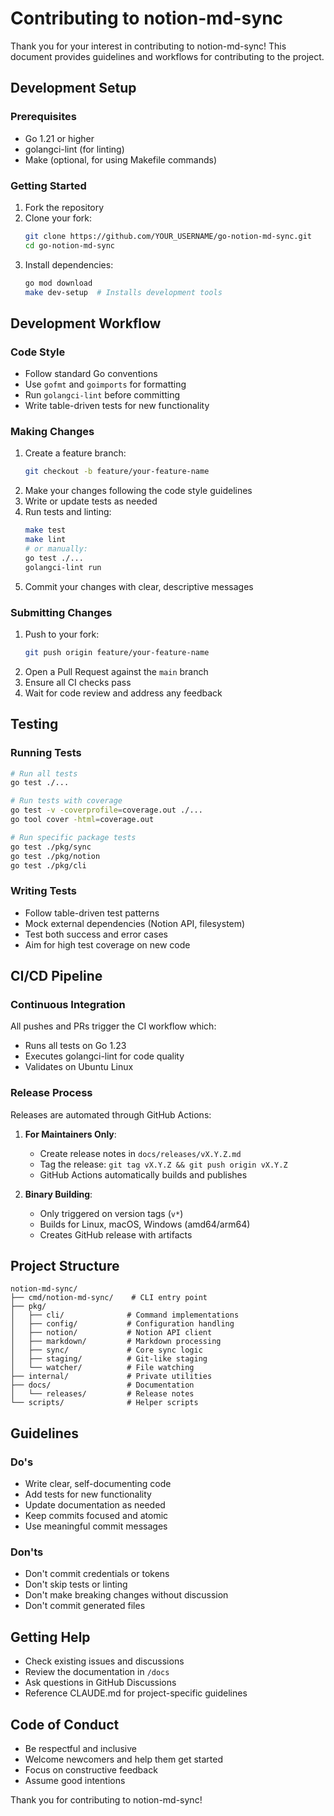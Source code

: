 # Contributing to notion-md-sync

Thank you for your interest in contributing to notion-md-sync! This document provides guidelines and workflows for contributing to the project.

## Development Setup

### Prerequisites
- Go 1.21 or higher
- golangci-lint (for linting)
- Make (optional, for using Makefile commands)

### Getting Started
1. Fork the repository
2. Clone your fork:
   ```bash
   git clone https://github.com/YOUR_USERNAME/go-notion-md-sync.git
   cd go-notion-md-sync
   ```
3. Install dependencies:
   ```bash
   go mod download
   make dev-setup  # Installs development tools
   ```

## Development Workflow

### Code Style
- Follow standard Go conventions
- Use `gofmt` and `goimports` for formatting
- Run `golangci-lint` before committing
- Write table-driven tests for new functionality

### Making Changes
1. Create a feature branch:
   ```bash
   git checkout -b feature/your-feature-name
   ```
2. Make your changes following the code style guidelines
3. Write or update tests as needed
4. Run tests and linting:
   ```bash
   make test
   make lint
   # or manually:
   go test ./...
   golangci-lint run
   ```
5. Commit your changes with clear, descriptive messages

### Submitting Changes
1. Push to your fork:
   ```bash
   git push origin feature/your-feature-name
   ```
2. Open a Pull Request against the `main` branch
3. Ensure all CI checks pass
4. Wait for code review and address any feedback

## Testing

### Running Tests
```bash
# Run all tests
go test ./...

# Run tests with coverage
go test -v -coverprofile=coverage.out ./...
go tool cover -html=coverage.out

# Run specific package tests
go test ./pkg/sync
go test ./pkg/notion
go test ./pkg/cli
```

### Writing Tests
- Follow table-driven test patterns
- Mock external dependencies (Notion API, filesystem)
- Test both success and error cases
- Aim for high test coverage on new code

## CI/CD Pipeline

### Continuous Integration
All pushes and PRs trigger the CI workflow which:
- Runs all tests on Go 1.23
- Executes golangci-lint for code quality
- Validates on Ubuntu Linux

### Release Process
Releases are automated through GitHub Actions:

1. **For Maintainers Only**:
   - Create release notes in `docs/releases/vX.Y.Z.md`
   - Tag the release: `git tag vX.Y.Z && git push origin vX.Y.Z`
   - GitHub Actions automatically builds and publishes

2. **Binary Building**:
   - Only triggered on version tags (`v*`)
   - Builds for Linux, macOS, Windows (amd64/arm64)
   - Creates GitHub release with artifacts

## Project Structure

```
notion-md-sync/
├── cmd/notion-md-sync/    # CLI entry point
├── pkg/
│   ├── cli/              # Command implementations
│   ├── config/           # Configuration handling
│   ├── notion/           # Notion API client
│   ├── markdown/         # Markdown processing
│   ├── sync/             # Core sync logic
│   ├── staging/          # Git-like staging
│   └── watcher/          # File watching
├── internal/             # Private utilities
├── docs/                 # Documentation
│   └── releases/         # Release notes
└── scripts/              # Helper scripts
```

## Guidelines

### Do's
- Write clear, self-documenting code
- Add tests for new functionality
- Update documentation as needed
- Keep commits focused and atomic
- Use meaningful commit messages

### Don'ts
- Don't commit credentials or tokens
- Don't skip tests or linting
- Don't make breaking changes without discussion
- Don't commit generated files

## Getting Help

- Check existing issues and discussions
- Review the documentation in `/docs`
- Ask questions in GitHub Discussions
- Reference CLAUDE.md for project-specific guidelines

## Code of Conduct

- Be respectful and inclusive
- Welcome newcomers and help them get started
- Focus on constructive feedback
- Assume good intentions

Thank you for contributing to notion-md-sync!